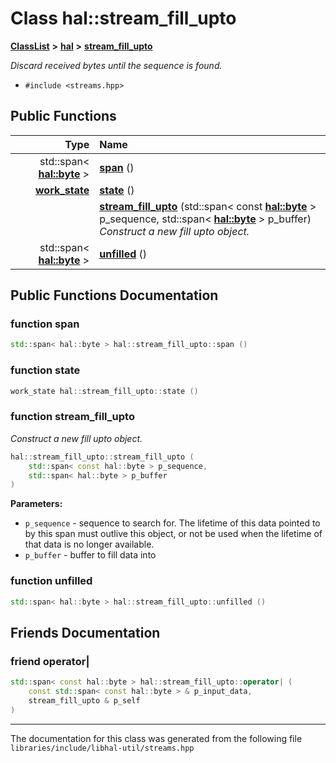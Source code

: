 

# Class hal::stream\_fill\_upto



[**ClassList**](annotated.md) **>** [**hal**](namespacehal.md) **>** [**stream\_fill\_upto**](classhal_1_1stream__fill__upto.md)



_Discard received bytes until the sequence is found._ 

* `#include <streams.hpp>`





































## Public Functions

| Type | Name |
| ---: | :--- |
|  std::span&lt; [**hal::byte**](namespacehal.md#typedef-byte) &gt; | [**span**](#function-span) () <br> |
|  [**work\_state**](namespacehal.md#enum-work_state) | [**state**](#function-state) () <br> |
|   | [**stream\_fill\_upto**](#function-stream_fill_upto) (std::span&lt; const [**hal::byte**](namespacehal.md#typedef-byte) &gt; p\_sequence, std::span&lt; [**hal::byte**](namespacehal.md#typedef-byte) &gt; p\_buffer) <br>_Construct a new fill upto object._  |
|  std::span&lt; [**hal::byte**](namespacehal.md#typedef-byte) &gt; | [**unfilled**](#function-unfilled) () <br> |




























## Public Functions Documentation




### function span 

```C++
std::span< hal::byte > hal::stream_fill_upto::span () 
```






### function state 

```C++
work_state hal::stream_fill_upto::state () 
```






### function stream\_fill\_upto 

_Construct a new fill upto object._ 
```C++
hal::stream_fill_upto::stream_fill_upto (
    std::span< const hal::byte > p_sequence,
    std::span< hal::byte > p_buffer
) 
```





**Parameters:**


* `p_sequence` - sequence to search for. The lifetime of this data pointed to by this span must outlive this object, or not be used when the lifetime of that data is no longer available. 
* `p_buffer` - buffer to fill data into 




        



### function unfilled 

```C++
std::span< hal::byte > hal::stream_fill_upto::unfilled () 
```


## Friends Documentation





### friend operator\| 

```C++
std::span< const hal::byte > hal::stream_fill_upto::operator| (
    const std::span< const hal::byte > & p_input_data,
    stream_fill_upto & p_self
) 
```




------------------------------
The documentation for this class was generated from the following file `libraries/include/libhal-util/streams.hpp`

